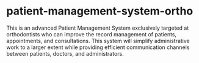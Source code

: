 # patient-management-system-ortho
This is an advanced Patient Management System exclusively targeted at orthodontists who can improve the record management of patients, appointments, and consultations. This system will simplify administrative work to a larger extent while providing efficient communication channels between patients, doctors, and administrators.
